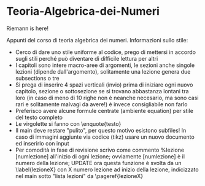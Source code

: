 # Teoria-Algebrica-dei-Numeri
Riemann is here!

Appunti del corso di teoria algebrica dei numeri. 
Informazioni sullo stile:
- Cerco di dare uno stile uniforme al codice, prego di mettersi in accordo sugli stili perché può diventare di difficile lettura per altri
- I capitoli sono intere macro-aree di argomenti, le sezioni anche singole lezioni (dipende dall'argomento), solitamente una lezione genera due subsections o tre
- Si prega di inserire 4 spazi verticali (invio) prima di iniziare ogni nuovo capitolo, sezione o sottosezione se si trovano abbastanza lontani tra loro (in caso di meno di 10 righe non è neanche necesario, ma sono casi rari e solitamente malvagi da avere!) è invece consigliabile non farlo
- Preferisco avere alcune formule centrate (ambiente equation) per stile del testo completo
- Le virgolette si fanno con \enquote{testo}
- Il main deve restare "pulito", per questo motivo esistono subfiles! In caso di immagini aggiunte via codice (tikz) usare un nuovo documento ed inserirlo con input
- Per comodità in fase di revisione scrivo come commento %lezione [numlezione] all'inizio di ogni lezione; ovviamente [numlezione] è il numero della lezione; UPDATE ora questa funzione è svolta da un \label{lezioneX} con X numero lezione ad inizio della lezione, indicizzato nel main sotto "lista lezioni" da \pageref{lezioneX}
